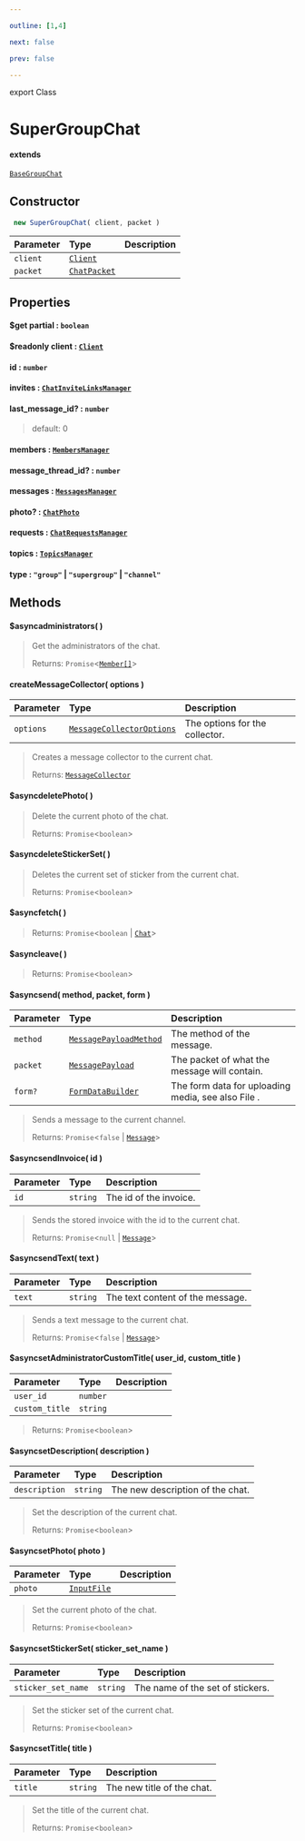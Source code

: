 ```yaml
---

outline: [1,4]

next: false

prev: false

---
```


export Class
# SuperGroupChat
#### extends
 [`BaseGroupChat`](./BaseGroupChat.md)

## Constructor
```ts
 new SuperGroupChat( client, packet )
 ```
| Parameter | Type | Description |
| :--- | :--- | :--- |
| `client` | [`Client`](./Client.md) | |
| `packet` | [`ChatPacket`](../interfaces/ChatPacket.md) | |

## Properties

#### $get partial : `boolean`

#### $readonly client : [`Client`](./Client.md)

#### id : `number`

#### invites : [`ChatInviteLinksManager`](./ChatInviteLinksManager.md)

#### last_message_id? : `number`
 
 > default: 0

#### members : [`MembersManager`](./MembersManager.md)

#### message_thread_id? : `number`

#### messages : [`MessagesManager`](./MessagesManager.md)

#### photo? : [`ChatPhoto`](../interfaces/ChatPhoto.md)

#### requests : [`ChatRequestsManager`](./ChatRequestsManager.md)

#### topics : [`TopicsManager`](./TopicsManager.md)

#### type : `"group"` \| `"supergroup"` \| `"channel"`

## Methods

#### $asyncadministrators( )

> Get the administrators of the chat.
> 
> Returns: `Promise`<[`Member[]`](./Member.md)>

#### createMessageCollector( options )
| Parameter | Type | Description |
| :--- | :--- | :--- |
| `options` | [`MessageCollectorOptions`](../interfaces/MessageCollectorOptions.md) | The options for the collector. |
> Creates a message collector to the current chat.
> 
> Returns: [`MessageCollector`](./MessageCollector.md)

#### $asyncdeletePhoto( )

> Delete the current photo of the chat.
> 
> Returns: `Promise`<`boolean`>

#### $asyncdeleteStickerSet( )

> Deletes the current set of sticker from the current chat.
> 
> Returns: `Promise`<`boolean`>

#### $asyncfetch( )

> 
> 
> Returns: `Promise`<`boolean` \| [`Chat`](../type-aliases/Chat.md)>

#### $asyncleave( )

> 
> 
> Returns: `Promise`<`boolean`>

#### $asyncsend( method, packet, form )
| Parameter | Type | Description |
| :--- | :--- | :--- |
| `method` | [`MessagePayloadMethod`](../enumerations/MessagePayloadMethod.md) | The method of the message. |
| `packet` | [`MessagePayload`](../type-aliases/MessagePayload.md) | The packet of what the message will contain. |
| `form?` | [`FormDataBuilder`](./FormDataBuilder.md) | The form data for uploading media, see also File . |
> Sends a message to the current channel.
> 
> Returns: `Promise`<`false` \| [`Message`](./Message.md)>

#### $asyncsendInvoice( id )
| Parameter | Type | Description |
| :--- | :--- | :--- |
| `id` | `string` | The id of the invoice. |
> Sends the stored invoice with the id to the current chat.
> 
> Returns: `Promise`<`null` \| [`Message`](./Message.md)>

#### $asyncsendText( text )
| Parameter | Type | Description |
| :--- | :--- | :--- |
| `text` | `string` | The text content of the message. |
> Sends a text message to the current chat.
> 
> Returns: `Promise`<`false` \| [`Message`](./Message.md)>

#### $asyncsetAdministratorCustomTitle( user_id, custom_title )
| Parameter | Type | Description |
| :--- | :--- | :--- |
| `user_id` | `number` | |
| `custom_title` | `string` | |
> 
> 
> Returns: `Promise`<`boolean`>

#### $asyncsetDescription( description )
| Parameter | Type | Description |
| :--- | :--- | :--- |
| `description` | `string` | The new description of the chat. |
> Set the description of the current chat.
> 
> Returns: `Promise`<`boolean`>

#### $asyncsetPhoto( photo )
| Parameter | Type | Description |
| :--- | :--- | :--- |
| `photo` | [`InputFile`](../type-aliases/InputFile.md) | |
> Set the current photo of the chat.
> 
> Returns: `Promise`<`boolean`>

#### $asyncsetStickerSet( sticker_set_name )
| Parameter | Type | Description |
| :--- | :--- | :--- |
| `sticker_set_name` | `string` | The name of the set of stickers. |
> Set the sticker set of the current chat.
> 
> Returns: `Promise`<`boolean`>

#### $asyncsetTitle( title )
| Parameter | Type | Description |
| :--- | :--- | :--- |
| `title` | `string` | The new title of the chat. |
> Set the title of the current chat.
> 
> Returns: `Promise`<`boolean`>
